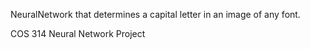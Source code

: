 NeuralNetwork that determines a capital letter in an image of any font.

COS 314 Neural Network Project
